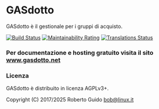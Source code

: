 # GASdotto

GASdotto è il gestionale per i gruppi di acquisto.

[![Build Status](https://github.com/madbob/gasdottong/actions/workflows/test.yml/badge.svg)](https://github.com/madbob/GASdottoNG/actions)
[![Maintainability Rating](https://sonarcloud.io/api/project_badges/measure?project=madbob_GASdottoNG&metric=sqale_rating)](https://sonarcloud.io/summary/new_code?id=madbob_GASdottoNG)
[![Translations Status](https://hosted.weblate.org/widgets/gasdottong/-/native/svg-badge.svg)](https://hosted.weblate.org/engage/gasdottong/?utm_source=widget)

### Per documentazione e hosting gratuito visita il sito www.gasdotto.net

### Licenza

GASdotto è distribuito in licenza AGPLv3+.

Copyright (C) 2017/2025 Roberto Guido <bob@linux.it>
